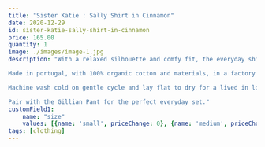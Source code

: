 ```yaml
---
title: "Sister Katie : Sally Shirt in Cinnamon"
date: 2020-12-29
id: sister-katie-sally-shirt-in-cinnamon
price: 165.00
quantity: 1
image: ./images/image-1.jpg
description: "With a relaxed silhouette and comfy fit, the everyday shirt will be your new go-to. Wear it to bed. wear it to the beach. You'll never want to take it off. 

Made in portugal, with 100% organic cotton and materials, in a factory that focuses on quality manufacturing in a sustainable and ethical way. 

Machine wash cold on gentle cycle and lay flat to dry for a lived in look that will only get better with time. 

Pair with the Gillian Pant for the perfect everyday set."
customField1:
    name: "size"
    values: [{name: 'small', priceChange: 0}, {name: 'medium', priceChange: 0}, {name: 'large', priceChange: 0}]
tags: [clothing]
---
```

